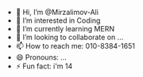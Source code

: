 - 👋 Hi, I’m @Mirzalimov-Ali
- 👀 I’m interested in Coding 
- 🌱 I’m currently learning MERN
- 💞️ I’m looking to collaborate on ...
- 📫 How to reach me: 010-8384-1651
- 😄 Pronouns: ...
- ⚡ Fun fact: i'm 14

<!---
Mirzalimov-Ali/Mirzalimov-Ali is a ✨ special ✨ repository because its `README.md` (this file) appears on your GitHub profile.
You can click the Preview link to take a look at your changes.
--->
